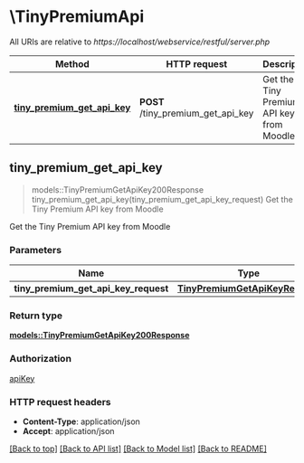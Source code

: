 # \TinyPremiumApi

All URIs are relative to *https://localhost/webservice/restful/server.php*

Method | HTTP request | Description
------------- | ------------- | -------------
[**tiny_premium_get_api_key**](TinyPremiumApi.md#tiny_premium_get_api_key) | **POST** /tiny_premium_get_api_key | Get the Tiny Premium API key from Moodle



## tiny_premium_get_api_key

> models::TinyPremiumGetApiKey200Response tiny_premium_get_api_key(tiny_premium_get_api_key_request)
Get the Tiny Premium API key from Moodle

Get the Tiny Premium API key from Moodle

### Parameters


Name | Type | Description  | Required | Notes
------------- | ------------- | ------------- | ------------- | -------------
**tiny_premium_get_api_key_request** | [**TinyPremiumGetApiKeyRequest**](TinyPremiumGetApiKeyRequest.md) |  | [required] |

### Return type

[**models::TinyPremiumGetApiKey200Response**](tiny_premium_get_api_key_200_response.md)

### Authorization

[apiKey](../README.md#apiKey)

### HTTP request headers

- **Content-Type**: application/json
- **Accept**: application/json

[[Back to top]](#) [[Back to API list]](../README.md#documentation-for-api-endpoints) [[Back to Model list]](../README.md#documentation-for-models) [[Back to README]](../README.md)

